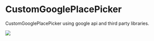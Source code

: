 # CustomGooglePlacePicker
CustomGooglePlacePicker using google api and third party libraries.

<img src="https://github.com/ComradeSwiftUI/SwiftUI-Custom-Tab-Bar/blob/master/SwiftUI_Custom%20TabBar.gif"></img>
